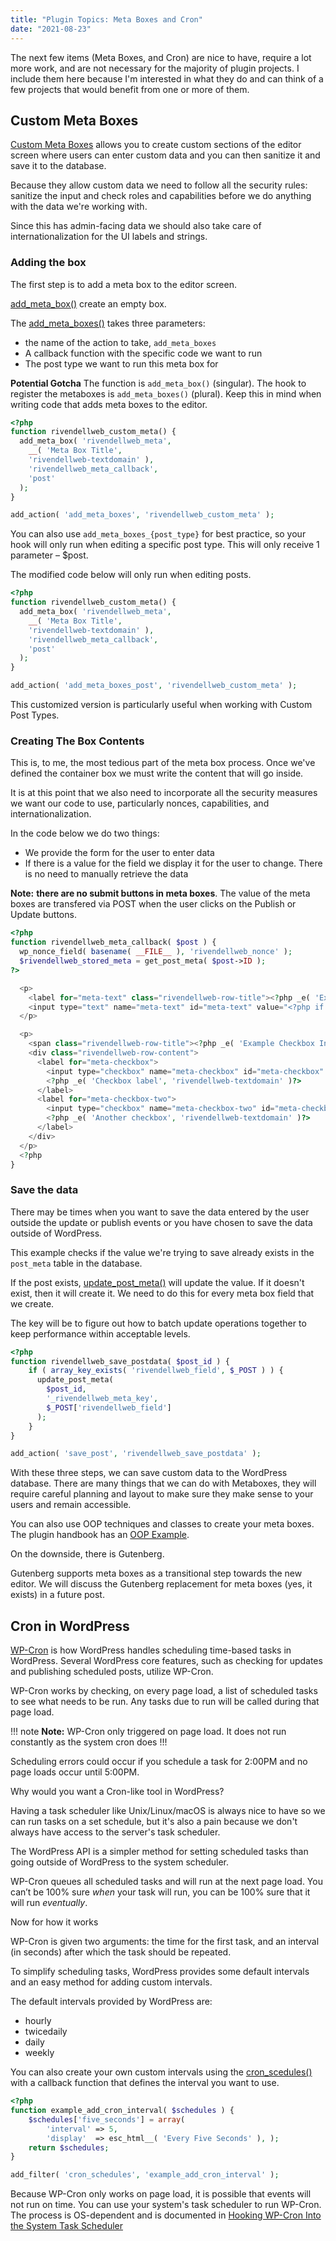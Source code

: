 ```yaml
---
title: "Plugin Topics: Meta Boxes and Cron"
date: "2021-08-23"
---
```


The next few items (Meta Boxes, and Cron) are nice to have, require a lot more work, and are not necessary for the majority of plugin projects. I include them here because I'm interested in what they do and can think of a few projects that would benefit from one or more of them.

## Custom Meta Boxes

[Custom Meta Boxes](https://developer.wordpress.org/plugins/metadata/custom-meta-boxes/) allows you to create custom sections of the editor screen where users can enter custom data and you can then sanitize it and save it to the database.

Because they allow custom data we need to follow all the security rules: sanitize the input and check roles and capabilities before we do anything with the data we're working with.

Since this has admin-facing data we should also take care of internationalization for the UI labels and strings.

### Adding the box

The first step is to add a meta box to the editor screen.

[add\_meta\_box()](https://developer.wordpress.org/reference/functions/add_meta_box/) create an empty box.

The [add\_meta\_boxes()](https://developer.wordpress.org/reference/hooks/add_meta_boxes/) takes three parameters:

* the name of the action to take, `add_meta_boxes`
* A callback function with the specific code we want to run
* The post type we want to run this meta box for

**Potential Gotcha** The function is `add_meta_box()` (singular). The hook to register the metaboxes is `add_meta_boxes()` (plural). Keep this in mind when writing code that adds meta boxes to the editor.

```php
<?php
function rivendellweb_custom_meta() {
  add_meta_box( 'rivendellweb_meta',
    __( 'Meta Box Title',
    'rivendellweb-textdomain' ),
    'rivendellweb_meta_callback',
    'post'
  );
}

add_action( 'add_meta_boxes', 'rivendellweb_custom_meta' );
```

You can also use `add_meta_boxes_{post_type}` for best practice, so your hook will only run when editing a specific post type. This will only receive 1 parameter – $post.

The modified code below will only run when editing posts.

```php
<?php
function rivendellweb_custom_meta() {
  add_meta_box( 'rivendellweb_meta',
    __( 'Meta Box Title',
    'rivendellweb-textdomain' ),
    'rivendellweb_meta_callback',
    'post'
  );
}

add_action( 'add_meta_boxes_post', 'rivendellweb_custom_meta' );
```

This customized version is particularly useful when working with Custom Post Types.

### Creating The Box Contents

This is, to me, the most tedious part of the meta box process. Once we've defined the container box we must write the content that will go inside.

It is at this point that we also need to incorporate all the security measures we want our code to use, particularly nonces, capabilities, and internationalization.

In the code below we do two things:

* We provide the form for the user to enter data
* If there is a value for the field we display it for the user to change. There is no need to manually retrieve the data

**Note:** **there are no submit buttons in meta boxes**. The value of the meta boxes are transfered via POST when the user clicks on the Publish or Update buttons.

```php
<?php
function rivendellweb_meta_callback( $post ) {
  wp_nonce_field( basename( __FILE__ ), 'rivendellweb_nonce' );
  $rivendellweb_stored_meta = get_post_meta( $post->ID );
?>

  <p>
    <label for="meta-text" class="rivendellweb-row-title"><?php _e( 'Example Text Input', 'rivendellweb-textdomain' )?></label>
    <input type="text" name="meta-text" id="meta-text" value="<?php if ( isset ( $rivendellweb_stored_meta['meta-text'] ) ) echo $rivendellweb_stored_meta['meta-text'][0]; ?>" />
  </p>

  <p>
    <span class="rivendellweb-row-title"><?php _e( 'Example Checkbox Input', 'rivendellweb-textdomain' )?></span>
    <div class="rivendellweb-row-content">
      <label for="meta-checkbox">
        <input type="checkbox" name="meta-checkbox" id="meta-checkbox" value="yes" <?php if ( isset ( $rivendellweb_stored_meta['meta-checkbox'] ) ) checked( $rivendellweb_stored_meta['meta-checkbox'][0], 'yes' ); ?> />
        <?php _e( 'Checkbox label', 'rivendellweb-textdomain' )?>
      </label>
      <label for="meta-checkbox-two">
        <input type="checkbox" name="meta-checkbox-two" id="meta-checkbox-two" value="yes" <?php if ( isset ( $rivendellweb_stored_meta['meta-checkbox-two'] ) ) checked( $rivendellweb_stored_meta['meta-checkbox-two'][0], 'yes' ); ?> />
        <?php _e( 'Another checkbox', 'rivendellweb-textdomain' )?>
      </label>
    </div>
  </p>
  <?php
}
```

### Save the data

There may be times when you want to save the data entered by the user outside the update or publish events or you have chosen to save the data outside of WordPress.

This example checks if the value we're trying to save already exists in the `post_meta` table in the database.

If the post exists, [update\_post\_meta()](https://developer.wordpress.org/reference/functions/update_post_meta/) will update the value. If it doesn't exist, then it will create it. We need to do this for every meta box field that we create.

The key will be to figure out how to batch update operations together to keep performance within acceptable levels.

```php
<?php
function rivendellweb_save_postdata( $post_id ) {
    if ( array_key_exists( 'rivendellweb_field', $_POST ) ) {
      update_post_meta(
        $post_id,
        '_rivendellweb_meta_key',
        $_POST['rivendellweb_field']
      );
    }
}

add_action( 'save_post', 'rivendellweb_save_postdata' );
```

With these three steps, we can save custom data to the WordPress database. There are many things that we can do with Metaboxes, they will require careful planning and layout to make sure they make sense to your users and remain accessible.

You can also use OOP techniques and classes to create your meta boxes. The plugin handbook has an [OOP Example](https://developer.wordpress.org/reference/functions/update_post_meta/).

On the downside, there is Gutenberg.

Gutenberg supports meta boxes as a transitional step towards the new editor. We will discuss the Gutenberg replacement for meta boxes (yes, it exists) in a future post.

## Cron in WordPress

[WP-Cron](https://developer.wordpress.org/plugins/cron/) is how WordPress handles scheduling time-based tasks in WordPress. Several WordPress core features, such as checking for updates and publishing scheduled posts, utilize WP-Cron.

WP-Cron works by checking, on every page load, a list of scheduled tasks to see what needs to be run. Any tasks due to run will be called during that page load.

!!! note **Note:**
WP-Cron only triggered on page load. It does not run constantly as the system cron does
!!!

Scheduling errors could occur if you schedule a task for 2:00PM and no page loads occur until 5:00PM.

Why would you want a Cron-like tool in WordPress?

Having a task scheduler like Unix/Linux/macOS is always nice to have so we can run tasks on a set schedule, but it's also a pain because we don't always have access to the server's task scheduler.

The WordPress API is a simpler method for setting scheduled tasks than going outside of WordPress to the system scheduler.

WP-Cron queues all scheduled tasks and will run at the next page load. You can’t be 100% sure *when* your task will run, you can be 100% sure that it will run *eventually*.

Now for how it works

WP-Cron is given two arguments: the time for the first task, and an interval (in seconds) after which the task should be repeated.

To simplify scheduling tasks, WordPress provides some default intervals and an easy method for adding custom intervals.

The default intervals provided by WordPress are:

* hourly
* twicedaily
* daily
* weekly

You can also create your own custom intervals using the [cron\_scedules()](https://developer.wordpress.org/reference/hooks/cron_schedules/) with a callback function that defines the interval you want to use.

```php
<?php
function example_add_cron_interval( $schedules ) {
    $schedules['five_seconds'] = array(
        'interval' => 5,
        'display'  => esc_html__( 'Every Five Seconds' ), );
    return $schedules;
}

add_filter( 'cron_schedules', 'example_add_cron_interval' );
```

Because WP-Cron only works on page load, it is possible that events will not run on time. You can use your system's task scheduler to run WP-Cron. The process is OS-dependent and is documented in [Hooking WP-Cron Into the System Task Scheduler](https://developer.wordpress.org/plugins/cron/hooking-wp-cron-into-the-system-task-scheduler/)
